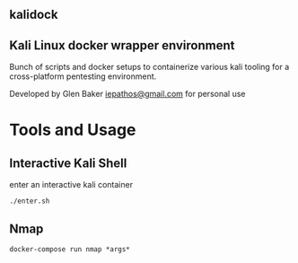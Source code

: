 kalidock
-----

## Kali Linux docker wrapper environment


Bunch of scripts and docker setups to containerize various kali tooling for a cross-platform pentesting environment.

Developed by Glen Baker <iepathos@gmail.com> for personal use



# Tools and Usage

## Interactive Kali Shell

enter an interactive kali container

`./enter.sh`

## Nmap

`docker-compose run nmap *args*`
